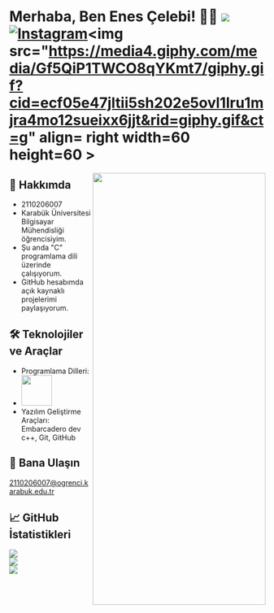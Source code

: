 # Merhaba, Ben Enes Çelebi! 👋🏼  [![](https://visitcount.itsvg.in/api?id=venxn&icon=7&color=1)](https://visitcount.itsvg.in)  [![Instagram](https://img.shields.io/badge/Instagram-%23E4405F.svg?logo=Instagram&logoColor=white)](https://instagram.com/enescelebi__)<img src="https://media4.giphy.com/media/Gf5QiP1TWCO8qYKmt7/giphy.gif?cid=ecf05e47jltii5sh202e5ovl1lru1mjra4mo12sueixx6jjt&rid=giphy.gif&ct=g" align= right width=60 height=60 >
<img src="https://media3.giphy.com/media/fmkYSBlJt3XjNF6p9c/giphy.gif?cid=ecf05e47b1vhi2z0w5zhz2btg68h3fbdzugld9fj7ruh1nck&rid=giphy.gif&ct=g" align="right" width="340" height="850">

## 🚀 Hakkımda
- 2110206007
- Karabük Üniversitesi Bilgisayar Mühendisliği öğrencisiyim.
- Şu anda "C" programlama dili üzerinde çalışıyorum.
- GitHub hesabımda açık kaynaklı projelerimi paylaşıyorum.


## 🛠️ Teknolojiler ve Araçlar

- Programlama Dilleri: 
- <img src="https://imag.malavida.com/mvimgbig/download-fs/dev-c-5018-0.jpg" width="60" height="60" />
- Yazılım Geliştirme Araçları: Embarcadero dev c++, Git, GitHub
## 📱 Bana Ulaşın

[2110206007@ogrenci.karabuk.edu.tr](mailto:2110206007@ogrenci.karabuk.edu.tr)

## 📈 GitHub İstatistikleri

![](https://github-readme-stats.vercel.app/api?username=venxn&theme=radical&hide_border=false&include_all_commits=true&count_private=false)<br/>
![](https://github-readme-streak-stats.herokuapp.com/?user=venxn&theme=radical&hide_border=false)<br/>
![](https://github-readme-stats.vercel.app/api/top-langs/?username=venxn&theme=radical&hide_border=false&include_all_commits=true&count_private=false&layout=compact)
